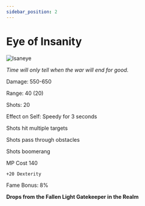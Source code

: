 ```yaml
---
sidebar_position: 2
---
```


# Eye of Insanity

![Isaneye](https://vwiki.valorserver.com/api/item/picture/eye%20of%20insanity)

<i>Time will only tell when the war will end for good.</i>

Damage: 550-650

Range: 40 (20)

Shots: 20

Effect on Self: Speedy for 3 seconds

Shots hit multiple targets

Shots pass through obstacles

Shots boomerang

MP Cost 140

    +20 Dexterity

Fame Bonus: 8%

**Drops from the Fallen Light Gatekeeper in the Realm**
